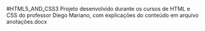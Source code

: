 #HTML5_AND_CSS3
Projeto desenvolvido durante os cursos de HTML e CSS do professor Diego Mariano, com explicações do conteúdo em arquivo anotações.docx